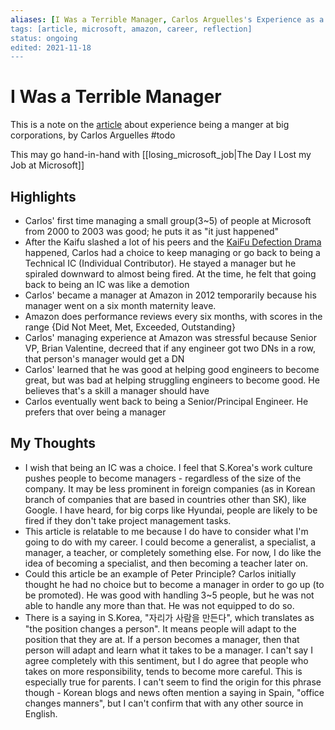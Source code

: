 ```yaml
---
aliases: [I Was a Terrible Manager, Carlos Arguelles's Experience as a Manager]
tags: [article, microsoft, amazon, career, reflection]
status: ongoing
edited: 2021-11-18
---
```


# I Was a Terrible Manager
This is a note on the [article](https://index.medium.com/i-was-a-terrible-manager-not-1-not-2-but-3-times-936cd9dbf59f) about experience being a manger at big corporations, by Carlos Arguelles #todo 

This may go hand-in-hand with [[losing_microsoft_job|The Day I Lost my Job at Microsoft]]

## Highlights
- Carlos' first time managing a small group(3~5) of people at Microsoft from 2000 to 2003 was good; he puts it as "it just happened"
- After the Kaifu slashed a lot of his peers and the [KaiFu Defection Drama](https://www.cnet.com/news/microsoft-sues-over-google-hire/) happened, Carlos had a choice to keep managing or go back to being a Technical IC (Individual Contributor). He stayed a manager but he spiraled downward to almost being fired. At the time, he felt that going back to being an IC was like a demotion
- Carlos' became a manager at Amazon in 2012 temporarily because his manager went on a six month maternity leave.
- Amazon does performance reviews every six months, with scores in the range {Did Not Meet, Met, Exceeded, Outstanding}
- Carlos' managing experience at Amazon was stressful because Senior VP, Brian Valentine, decreed that if any engineer got two DNs in a row, that person's manager would get a DN
- Carlos' learned that he was good at helping good engineers to become great, but was bad at helping struggling engineers to become good. He believes that's a skill a manager should have
- Carlos eventually went back to being a Senior/Principal Engineer. He prefers that over being a manager

## My Thoughts
- I wish that being an IC was a choice. I feel that S.Korea's work culture pushes people to become managers - regardless of the size of the company. It may be less prominent in foreign companies (as in Korean branch of companies that are based in countries other than SK), like Google. I have heard, for big corps like Hyundai, people are likely to be fired if they don't take project management tasks.
- This article is relatable to me because I do have to consider what I'm going to do with my career. I could become a generalist, a specialist, a manager, a teacher, or completely something else. For now, I do like the idea of becoming a specialist, and then becoming a teacher later on.
- Could this article be an example of Peter Principle? Carlos initially thought he had no choice but to become a manager in order to go up (to be promoted). He was good with handling 3~5 people, but he was not able to handle any more than that. He was not equipped to do so.
- There is a saying in S.Korea, "자리가 사람을 만든다", which translates as "the position changes a person". It means people will adapt to the position that they are at. If a person becomes a manager, then that person will adapt and learn what it takes to be a manager. I can't say I agree completely with this sentiment, but I do agree that people who takes on more responsibility, tends to become more careful. This is especially true for parents. I can't seem to find the origin for this phrase though - Korean blogs and news often mention a saying in Spain, "office changes manners", but I can't confirm that with any other source in English.